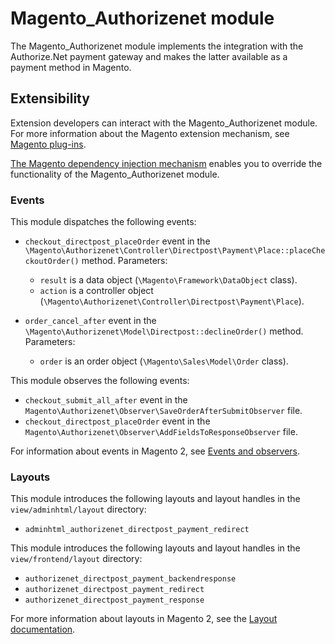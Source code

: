 # Magento_Authorizenet module

The Magento_Authorizenet module implements the integration with the Authorize.Net payment gateway and makes the latter available as a payment method in Magento.

## Extensibility

Extension developers can interact with the Magento_Authorizenet module. For more information about the Magento extension mechanism, see [Magento plug-ins](https://devdocs.magento.com/guides/v2.3/extension-dev-guide/plugins.html).

[The Magento dependency injection mechanism](https://devdocs.magento.com/guides/v2.3/extension-dev-guide/depend-inj.html) enables you to override the functionality of the Magento_Authorizenet module.

### Events

This module dispatches the following events:

 - `checkout_directpost_placeOrder` event in the `\Magento\Authorizenet\Controller\Directpost\Payment\Place::placeCheckoutOrder()` method. Parameters:
   - `result` is a data object (`\Magento\Framework\DataObject` class).
   - `action` is a controller object (`\Magento\Authorizenet\Controller\Directpost\Payment\Place`).
 
 - `order_cancel_after` event in the `\Magento\Authorizenet\Model\Directpost::declineOrder()` method. Parameters:
   - `order` is an order object (`\Magento\Sales\Model\Order` class).
   

This module observes the following events:

 - `checkout_submit_all_after` event in the `Magento\Authorizenet\Observer\SaveOrderAfterSubmitObserver` file.
 - `checkout_directpost_placeOrder` event in the `Magento\Authorizenet\Observer\AddFieldsToResponseObserver` file.

For information about events in Magento 2, see [Events and observers](http://devdocs.magento.com/guides/v2.3/extension-dev-guide/events-and-observers.html#events).

### Layouts

This module introduces the following layouts and layout handles in the `view/adminhtml/layout` directory:

- `adminhtml_authorizenet_directpost_payment_redirect`

This module introduces the following layouts and layout handles in the `view/frontend/layout` directory:

- `authorizenet_directpost_payment_backendresponse`
- `authorizenet_directpost_payment_redirect`
- `authorizenet_directpost_payment_response`

For more information about layouts in Magento 2, see the [Layout documentation](https://devdocs.magento.com/guides/v2.3/frontend-dev-guide/layouts/layout-overview.html).
